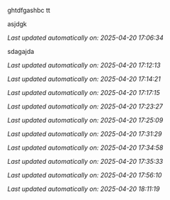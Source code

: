 ghtdfgashbc tt  

asjdgk


_Last updated automatically on: 2025-04-20 17:06:34_

sdagajda


_Last updated automatically on: 2025-04-20 17:12:13_

_Last updated automatically on: 2025-04-20 17:14:21_

_Last updated automatically on: 2025-04-20 17:17:15_

_Last updated automatically on: 2025-04-20 17:23:27_

_Last updated automatically on: 2025-04-20 17:25:09_

_Last updated automatically on: 2025-04-20 17:31:29_

_Last updated automatically on: 2025-04-20 17:34:58_

_Last updated automatically on: 2025-04-20 17:35:33_

_Last updated automatically on: 2025-04-20 17:56:10_

_Last updated automatically on: 2025-04-20 18:11:19_